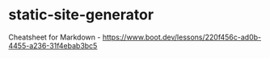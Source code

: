 # static-site-generator

Cheatsheet for Markdown - https://www.boot.dev/lessons/220f456c-ad0b-4455-a236-31f4ebab3bc5